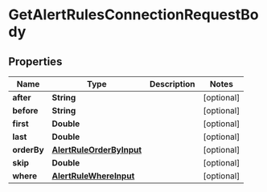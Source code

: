 

# GetAlertRulesConnectionRequestBody


## Properties

Name | Type | Description | Notes
------------ | ------------- | ------------- | -------------
**after** | **String** |  |  [optional]
**before** | **String** |  |  [optional]
**first** | **Double** |  |  [optional]
**last** | **Double** |  |  [optional]
**orderBy** | [**AlertRuleOrderByInput**](AlertRuleOrderByInput.md) |  |  [optional]
**skip** | **Double** |  |  [optional]
**where** | [**AlertRuleWhereInput**](AlertRuleWhereInput.md) |  |  [optional]



